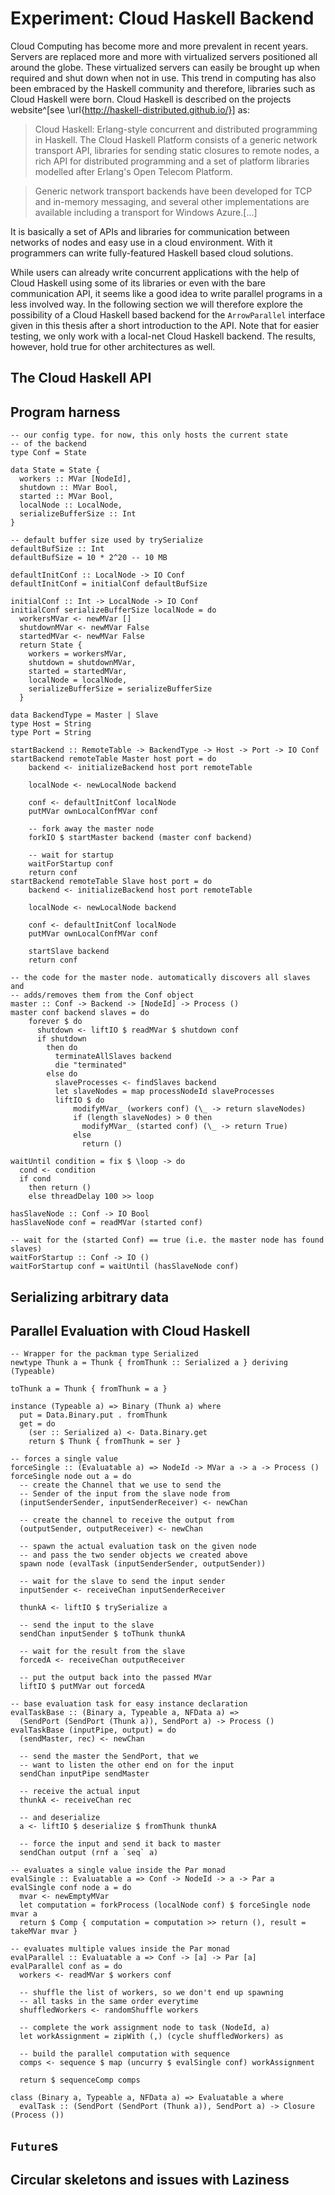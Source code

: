 # Experiment: Cloud Haskell Backend

Cloud Computing has become more and more prevalent in recent years. Servers are
replaced more and more with virtualized servers positioned all around the globe.
These virtualized servers can easily be brought up when required and shut down
when not in use. This trend in computing has also been embraced by the Haskell
community and therefore, libraries such as Cloud Haskell were born. Cloud Haskell
is described on the projects website^[see \url{http://haskell-distributed.github.io/}] as:

> Cloud Haskell: Erlang-style concurrent and distributed programming in Haskell.
The Cloud Haskell Platform consists of a generic network transport API,
libraries for sending static closures to remote nodes, a rich API for
distributed programming and a set of platform libraries modelled after
Erlang's Open Telecom Platform.

> Generic network transport backends have been developed for TCP and in-memory
messaging, and several other implementations are available including a
transport for Windows Azure.[...]
    
It is basically a set of APIs and libraries for communication between networks
of nodes and easy use in a cloud environment. With it programmers can
write fully-featured Haskell based cloud solutions.

While users can already write concurrent applications with the help of Cloud Haskell
using some of its libraries or even with the bare communication API, it seems like
a good idea to write parallel programs in a less involved way. In the following section we
will therefore explore the possibility of a Cloud Haskell based backend for the
`ArrowParallel` interface given in this thesis after a short introduction to the
API. Note that for easier testing, we only work with a local-net Cloud Haskell
backend. The results, however, hold true for other architectures as well. 

## The Cloud Haskell API

## Program harness

~~~~{.haskell}
-- our config type. for now, this only hosts the current state
-- of the backend
type Conf = State

data State = State {
  workers :: MVar [NodeId],
  shutdown :: MVar Bool,
  started :: MVar Bool,
  localNode :: LocalNode,
  serializeBufferSize :: Int
}

-- default buffer size used by trySerialize
defaultBufSize :: Int
defaultBufSize = 10 * 2^20 -- 10 MB

defaultInitConf :: LocalNode -> IO Conf
defaultInitConf = initialConf defaultBufSize

initialConf :: Int -> LocalNode -> IO Conf
initialConf serializeBufferSize localNode = do
  workersMVar <- newMVar []
  shutdownMVar <- newMVar False
  startedMVar <- newMVar False
  return State {
    workers = workersMVar,
    shutdown = shutdownMVar,
    started = startedMVar,
    localNode = localNode,
    serializeBufferSize = serializeBufferSize
  }
~~~~

~~~~{.haskell}
data BackendType = Master | Slave
type Host = String
type Port = String

startBackend :: RemoteTable -> BackendType -> Host -> Port -> IO Conf
startBackend remoteTable Master host port = do
	backend <- initializeBackend host port remoteTable

	localNode <- newLocalNode backend

	conf <- defaultInitConf localNode
	putMVar ownLocalConfMVar conf

	-- fork away the master node
	forkIO $ startMaster backend (master conf backend)

	-- wait for startup
	waitForStartup conf
	return conf
startBackend remoteTable Slave host port = do
	backend <- initializeBackend host port remoteTable

	localNode <- newLocalNode backend

	conf <- defaultInitConf localNode
	putMVar ownLocalConfMVar conf

	startSlave backend
	return conf
~~~~

~~~~{.haskell}
-- the code for the master node. automatically discovers all slaves and 
-- adds/removes them from the Conf object
master :: Conf -> Backend -> [NodeId] -> Process ()
master conf backend slaves = do
    forever $ do
      shutdown <- liftIO $ readMVar $ shutdown conf
      if shutdown
        then do
          terminateAllSlaves backend
          die "terminated"
        else do
          slaveProcesses <- findSlaves backend
          let slaveNodes = map processNodeId slaveProcesses
          liftIO $ do
              modifyMVar_ (workers conf) (\_ -> return slaveNodes)
              if (length slaveNodes) > 0 then
                modifyMVar_ (started conf) (\_ -> return True)
              else
                return ()
~~~~

~~~~{.haskell}
waitUntil condition = fix $ \loop -> do
  cond <- condition
  if cond
    then return ()
    else threadDelay 100 >> loop

hasSlaveNode :: Conf -> IO Bool
hasSlaveNode conf = readMVar (started conf)

-- wait for the (started Conf) == true (i.e. the master node has found slaves)
waitForStartup :: Conf -> IO ()
waitForStartup conf = waitUntil (hasSlaveNode conf)
~~~~

## Serializing arbitrary data

## Parallel Evaluation with Cloud Haskell

~~~~{.haskell}
-- Wrapper for the packman type Serialized
newtype Thunk a = Thunk { fromThunk :: Serialized a } deriving (Typeable)

toThunk a = Thunk { fromThunk = a }

instance (Typeable a) => Binary (Thunk a) where
  put = Data.Binary.put . fromThunk
  get = do
    (ser :: Serialized a) <- Data.Binary.get
    return $ Thunk { fromThunk = ser }
~~~~

~~~~{.haskell}
-- forces a single value
forceSingle :: (Evaluatable a) => NodeId -> MVar a -> a -> Process ()
forceSingle node out a = do
  -- create the Channel that we use to send the 
  -- Sender of the input from the slave node from
  (inputSenderSender, inputSenderReceiver) <- newChan

  -- create the channel to receive the output from
  (outputSender, outputReceiver) <- newChan

  -- spawn the actual evaluation task on the given node
  -- and pass the two sender objects we created above
  spawn node (evalTask (inputSenderSender, outputSender))

  -- wait for the slave to send the input sender
  inputSender <- receiveChan inputSenderReceiver

  thunkA <- liftIO $ trySerialize a

  -- send the input to the slave
  sendChan inputSender $ toThunk thunkA

  -- wait for the result from the slave
  forcedA <- receiveChan outputReceiver

  -- put the output back into the passed MVar
  liftIO $ putMVar out forcedA
~~~~

~~~~{.haskell}
-- base evaluation task for easy instance declaration
evalTaskBase :: (Binary a, Typeable a, NFData a) => 
  (SendPort (SendPort (Thunk a)), SendPort a) -> Process ()
evalTaskBase (inputPipe, output) = do
  (sendMaster, rec) <- newChan

  -- send the master the SendPort, that we
  -- want to listen the other end on for the input
  sendChan inputPipe sendMaster

  -- receive the actual input
  thunkA <- receiveChan rec

  -- and deserialize
  a <- liftIO $ deserialize $ fromThunk thunkA

  -- force the input and send it back to master
  sendChan output (rnf a `seq` a)
~~~~

~~~~{.haskell}
-- evaluates a single value inside the Par monad
evalSingle :: Evaluatable a => Conf -> NodeId -> a -> Par a
evalSingle conf node a = do
  mvar <- newEmptyMVar
  let computation = forkProcess (localNode conf) $ forceSingle node mvar a
  return $ Comp { computation = computation >> return (), result = takeMVar mvar }
~~~~

~~~~{.haskell}
-- evaluates multiple values inside the Par monad
evalParallel :: Evaluatable a => Conf -> [a] -> Par [a]
evalParallel conf as = do
  workers <- readMVar $ workers conf

  -- shuffle the list of workers, so we don't end up spawning
  -- all tasks in the same order everytime
  shuffledWorkers <- randomShuffle workers

  -- complete the work assignment node to task (NodeId, a)
  let workAssignment = zipWith (,) (cycle shuffledWorkers) as

  -- build the parallel computation with sequence
  comps <- sequence $ map (uncurry $ evalSingle conf) workAssignment

  return $ sequenceComp comps
~~~~

~~~~{.haskell}
class (Binary a, Typeable a, NFData a) => Evaluatable a where
  evalTask :: (SendPort (SendPort (Thunk a)), SendPort a) -> Closure (Process ())
~~~~

## `Future`s

## Circular skeletons and issues with Laziness
